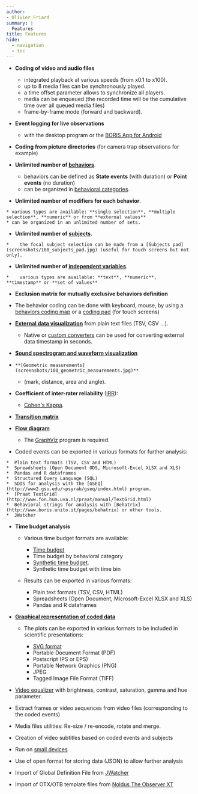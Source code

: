```yaml
---
author:
- Olivier Friard
summary: |
  Features
title: Features
hide:
  - navigation
  - toc
---
```



* **Coding of video and audio files**

    * integrated playback at various speeds (from x0.1 to x100).
    * up to 8 media files can be synchronously played.
    *  a time offset parameter allows to synchronize all players.
    * media can be enqueued (the recorded time will be the cumulative time over all queued media files)
    * frame-by-frame mode (forward and backward).


* **Event logging for live observations**

    * with the desktop program or the [BORIS App for Android](download_android.md)




*   **Coding from picture directories** (for camera trap observations
    for example)

   

*  **Unlimited number of [behaviors](screenshots/040_ethogram.jpg)**.

    *  behaviors can be defined as **State events** (with duration)           or **Point events** (no duration)
    *   can be organized in [behavioral categories](screenshots/150_behavioral_categories.jpg).


*    **Unlimited number of modifiers for each behavior**.

    * various types are available: **single selection**, **multiple          selection**, **numeric** or from **external values**
    * can be organized in an unlimited number of sets.


*    **Unlimited number of [subjects](screenshots/050_subjects.jpg)**.

    *    the focal subject selection can be made from a [Subjects pad](screenshots/160_subjects_pad.jpg) (useful for touch screens but not only).



*    **Unlimited number of [independent variables](screenshots/110_independent_variables.jpg)**.

    *    various types are available: **text**, **numeric**,  **timestamp** or **set of values**




*   **Exclusion matrix for mutually exclusive behaviors definition**



*    The behavior coding can be done with keyboard, mouse, by using a  [behaviors coding map](screenshots/060_behaviors_coding_map.jpg) or a [coding pad](screenshots/080_behaviors_coding_pad.jpg)     (for touch screens)



*  **[External data visualization](screenshots/011_observation_with_external_data.jpg)** from plain text files (TSV, CSV \...).

    *   Native or [custom converters](screenshots/200_converter_writing.jpg)
        can be used for converting external data timestamp in seconds.


*   **[Sound spectrogram and waveform visualization](screenshots/140_spectrogram.jpg)**

*     **[Geometric measurements](screenshots/100_geometric_measurements.jpg)**

    *   (mark, distance, area and angle).

*   **Coefficient of inter-rater reliability** ([IRR](https://en.wikipedia.org/wiki/Inter-rater_reliability)):

    * [Cohen's Kappa](https://en.wikipedia.org/wiki/Cohen%27s_kappa).

*    **[Transition matrix](screenshots/490_transition_matrix.jpg)**

*  **[Flow diagram](screenshots/510_flow_diagram.jpg)**

    * The [GraphViz](http://www.graphviz.org/) program is required.

*    Coded events can be exported in various formats for further analysis:

    *  Plain text formats (TSV, CSV and HTML)
    *  Spreadsheets (Open Document ODS, Microsoft-Excel XLSX and XLS)
    *  Pandas and R dataframes
    *  Structured Query Language (SQL)
    *  SDIS for analysis with the [GSEQ](http://www2.gsu.edu/~psyrab/gseq/index.html) program.
    *  [Praat TextGrid](http://www.fon.hum.uva.nl/praat/manual/TextGrid.html)
    *  Behavioral strings for analysis with [Behatrix](http://www.boris.unito.it/pages/behatrix) or other tools.
    *  JWatcher

* **Time budget analysis**

    * Various time budget formats are available:

        *  [Time   budget](screenshots/180_time_budget.jpg)
        * Time budget by behavioral category
        * [Synthetic time budget](screenshots/170_synthetic_time_budget.jpg).
        * Synthetic time budget with time bin

    * Results can be exported in various formats:

        * Plain text formats (TSV, CSV, HTML)
        *  Spreadsheets (Open Document, Microsoft-Excel XLSX   and XLS)
        * Pandas and R dataframes

* **[Graphical representation of coded data](screenshots/120_plot_events.jpg)**

    *  The plots can be exported in various formats to be included in scientific presentations:

        *   [SVG format](http://en.wikipedia.org/wiki/Svg)
        *  Portable Document Format (PDF)
        *  Postscript (PS or EPS)
        *  Portable Network Graphics (PNG)
        *  JPEG
        *  Tagged Image File Format (TIFF)

*   [Video equalizer](screenshots/105_video_equalizer.jpg) with brightness, contrast, saturation, gamma and hue parameter.

*  Extract frames or video sequences from video files (corresponding to the coded events)

*   Media files utilities: Re-size / re-encode, rotate and merge.

*   Creation of video subtitles based on coded events and subjects

*   Run on [small devices](screenshots/600_raspberry_pi_4_1.jpg)

*   Use of open format for storing data (JSON) to allow further analysis

*    Import of Global Definition File from [JWatcher](http://www.jwatcher.ucla.edu/)

*   Import of OTX/OTB template files from [Noldus The Observer XT](https://www.noldus.com/human-behavior-research/products/the-observer-xt)
